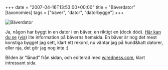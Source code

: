 +++
date = "2007-04-16T13:53:00+00:00"
title = "Bäverdator"
[taxonomies]
tags = ["bäver", "dator", "datorbygge"]
+++

<div class="middle">
  <img id="image394" src="/images/2007/04/1176731214_1176731195_img_1359.png" alt="Bäverdator" />
</div>

Ja, någon har byggt in en dator i en bäver, en riktigt en (dock död). [Här kan du se][1] ([via][2]) lite information på bäverns hemsida. En bäver är nog det mest konstiga bygget jag sett, klart ett rekord, nu väntar jag på hund&#038;katt datorer, eller nja, det gör jag nog inte :) 

Bilden är &#8220;lånad&#8221; från sidan, och editerad med [wiredness.com][3], klart intressant sida.



<small></small>

 [1]: http://yourpsychogirlfriend.com/beav/
 [2]: http://pc.feber.se/feber/art/16958/pc_i_uppstoppad_bver/
 [3]: http://www.wiredness.com/
